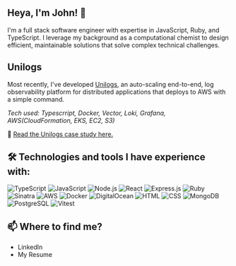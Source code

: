 ## Heya, I'm John! 👋

I'm a full stack software engineer with expertise in JavaScript, Ruby, and TypeScript. I leverage my background as a computational chemist to design efficient, maintainable solutions that solve complex technical challenges.

## Unilogs

Most recently, I've developed [Unilogs](https://unilogs.github.io/), an auto-scaling end-to-end, log observability platform for distributed applications that deploys to AWS with a simple command. 

*Tech used: Typescrript, Docker, Vector, Loki, Grafana, AWS(CloudFormation, EKS, EC2, S3)*

📖 [Read the Unilogs case study here.](https://unilogs.github.io/#one)

## 🛠️ Technologies and tools I have experience with:

<!-- Languages & Frameworks -->
![TypeScript](https://img.shields.io/badge/TypeScript-3178C6?logo=typescript&logoColor=white)
![JavaScript](https://img.shields.io/badge/JavaScript-F7DF1E?logo=javascript&logoColor=black)
![Node.js](https://img.shields.io/badge/Node.js-339933?logo=node.js&logoColor=white)
![React](https://img.shields.io/badge/React-61DAFB?logo=react&logoColor=black)
![Express.js](https://img.shields.io/badge/Express.js-000000?logo=express&logoColor=white)
![Ruby](https://img.shields.io/badge/Ruby-CC342D?logo=ruby&logoColor=white)
![Sinatra](https://img.shields.io/badge/Sinatra-FA2C2C?logo=ruby&logoColor=white)
![AWS](https://img.shields.io/badge/AWS-232F3E?logo=amazon-aws&logoColor=white)
![Docker](https://img.shields.io/badge/Docker-2496ED?logo=docker&logoColor=white)
![DigitalOcean](https://img.shields.io/badge/DigitalOcean-0080FF?logo=digitalocean&logoColor=white)
![HTML](https://img.shields.io/badge/HTML5-E34F26?logo=html5&logoColor=white)
![CSS](https://img.shields.io/badge/CSS3-1572B6?logo=css3&logoColor=white)
![MongoDB](https://img.shields.io/badge/MongoDB-47A248?logo=mongodb&logoColor=white)
![PostgreSQL](https://img.shields.io/badge/PostgreSQL-4169E1?logo=postgresql&logoColor=white)
![Vitest](https://img.shields.io/badge/Vitest-6E9F18?logo=vitest&logoColor=white)

## 📫 Where to find me?

* LinkedIn
* My Resume
<!--
**TamerJohn/TamerJohn** is a ✨ _special_ ✨ repository because its `README.md` (this file) appears on your GitHub profile.

Here are some ideas to get you started:

- 🔭 I’m currently working on ...
- 🌱 I’m currently learning ...
- 👯 I’m looking to collaborate on ...
- 🤔 I’m looking for help with ...
- 💬 Ask me about ...
- 📫 How to reach me: ...
- 😄 Pronouns: ...
- ⚡ Fun fact: ...
-->
